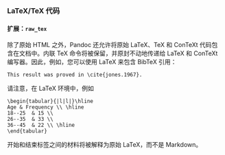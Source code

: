 ### LaTeX/TeX 代码

#### 扩展：`raw_tex`

除了原始 HTML 之外，Pandoc 还允许将原始 LaTeX、TeX 和 ConTeXt 代码包含在文档中。内联 TeX 命令将被保留，并原封不动地传递给 LaTeX 和 ConTeXt 编写器。因此，例如，您可以使用 LaTeX 来包含 BibTeX 引用：

```
This result was proved in \cite{jones.1967}.
```

请注意，在 LaTeX 环境中，例如

```
\begin{tabular}{|l|l|}\hline
Age & Frequency \\ \hline
18--25  & 15 \\
26--35  & 33 \\
36--45  & 22 \\ \hline
\end{tabular}
```

开始和结束标签之间的材料将被解释为原始 LaTeX，而不是 Markdown。